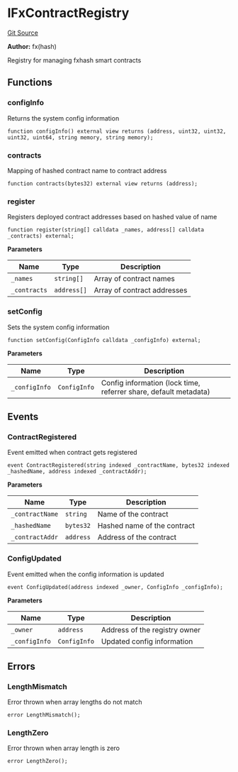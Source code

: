 # IFxContractRegistry
[Git Source](https://github.com/fxhash/fxhash-evm-contracts/blob/941c33e8dcf9e8d32ef010e754110434710b4bd3/src/interfaces/IFxContractRegistry.sol)

**Author:**
fx(hash)

Registry for managing fxhash smart contracts


## Functions
### configInfo

Returns the system config information


```solidity
function configInfo() external view returns (address, uint32, uint32, uint32, uint64, string memory, string memory);
```

### contracts

Mapping of hashed contract name to contract address


```solidity
function contracts(bytes32) external view returns (address);
```

### register

Registers deployed contract addresses based on hashed value of name


```solidity
function register(string[] calldata _names, address[] calldata _contracts) external;
```
**Parameters**

|Name|Type|Description|
|----|----|-----------|
|`_names`|`string[]`|Array of contract names|
|`_contracts`|`address[]`|Array of contract addresses|


### setConfig

Sets the system config information


```solidity
function setConfig(ConfigInfo calldata _configInfo) external;
```
**Parameters**

|Name|Type|Description|
|----|----|-----------|
|`_configInfo`|`ConfigInfo`|Config information (lock time, referrer share, default metadata)|


## Events
### ContractRegistered
Event emitted when contract gets registered


```solidity
event ContractRegistered(string indexed _contractName, bytes32 indexed _hashedName, address indexed _contractAddr);
```

**Parameters**

|Name|Type|Description|
|----|----|-----------|
|`_contractName`|`string`|Name of the contract|
|`_hashedName`|`bytes32`|Hashed name of the contract|
|`_contractAddr`|`address`|Address of the contract|

### ConfigUpdated
Event emitted when the config information is updated


```solidity
event ConfigUpdated(address indexed _owner, ConfigInfo _configInfo);
```

**Parameters**

|Name|Type|Description|
|----|----|-----------|
|`_owner`|`address`|Address of the registry owner|
|`_configInfo`|`ConfigInfo`|Updated config information|

## Errors
### LengthMismatch
Error thrown when array lengths do not match


```solidity
error LengthMismatch();
```

### LengthZero
Error thrown when array length is zero


```solidity
error LengthZero();
```

